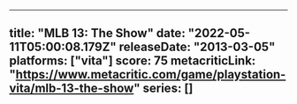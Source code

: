 
---
title: "MLB 13: The Show"
date: "2022-05-11T05:00:08.179Z"
releaseDate: "2013-03-05"
platforms: ["vita"]
score: 75
metacriticLink: "https://www.metacritic.com/game/playstation-vita/mlb-13-the-show"
series: []
---
